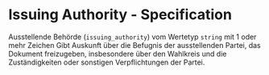# Issuing Authority - Specification

Ausstellende Behörde (`issuing_authority`) vom Wertetyp `string` mit 1 oder mehr Zeichen Gibt Auskunft über die Befugnis der ausstellenden Partei, das Dokument freizugeben, insbesondere über den Wahlkreis und die Zuständigkeiten oder sonstigen Verpflichtungen der Partei.
